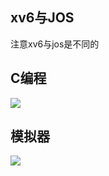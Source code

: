 ## xv6与JOS

注意xv6与jos是不同的

## C编程

![](E:/%E7%A0%94%E7%A9%B6%E7%94%9F%E9%98%B6%E6%AE%B5/MIT6.828/notes/image/Cprogram0.jpg)

## 模拟器

![](E:/%E7%A0%94%E7%A9%B6%E7%94%9F%E9%98%B6%E6%AE%B5/MIT6.828/notes/image/qemu0.jpg)